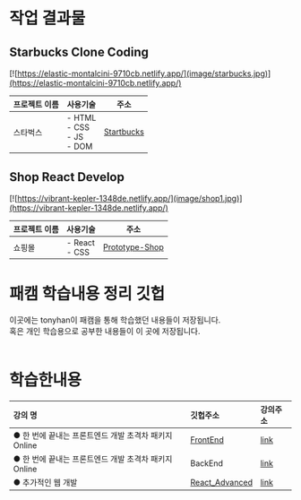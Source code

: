 # 작업 결과물

## Starbucks Clone Coding

[![https://elastic-montalcini-9710cb.netlify.app/](image/starbucks.jpg)](https://elastic-montalcini-9710cb.netlify.app/)

| 프로젝트 이름 | 사용기술                                | 주소                                                                  |
| ------------- | --------------------------------------- | --------------------------------------------------------------------- |
| 스타벅스      | - HTML<br> - CSS<br> - JS<br> - DOM<br> | [Startbucks](https://github.com/ParkYoungWoong/starbucks-vanilla-app) |

## Shop React Develop

[![https://vibrant-kepler-1348de.netlify.app/](image/shop1.jpg)](https://vibrant-kepler-1348de.netlify.app/)

| 프로젝트 이름 | 사용기술              | 주소                                                                                                        |
| ------------- | --------------------- | ----------------------------------------------------------------------------------------------------------- |
| 쇼핑몰        | - React<br> - CSS<br> | [Prototype-Shop](https://github.com/tonyhan18/FastCampusStudy/tree/master/FrontEnd/Woongjae/prototype-shop) |

# 패캠 학습내용 정리 깃헙

이곳에는 tonyhan이 패캠을 통해 학습했던 내용들이 저장됩니다.<br>
혹은 개인 학습용으로 공부한 내용들이 이 곳에 저장됩니다.<br>
<br>

# 학습한내용

| 강의 명                                               | 깃헙주소                                                                      | 강의주소                                             |
| :---------------------------------------------------- | :---------------------------------------------------------------------------- | :--------------------------------------------------- |
| ● 한 번에 끝내는 프론트엔드 개발 초격차 패키지 Online | [FrontEnd](https://github.com/tonyhan18/FastCampusStudy/tree/master/FrontEnd) | [link](https://fastcampus.co.kr/dev_online_frontend) |
| ● 한 번에 끝내는 프론트엔드 개발 초격차 패키지 Online | BackEnd                                                                       | [link](https://fastcampus.co.kr/dev_online_javaend)  |
| ● 추가적인 웹 개발                                    | [React_Advanced](https://github.com/tonyhan18/React_Nepp)                     | [link](https://github.com/tonyhan18/React_Nepp)      |
